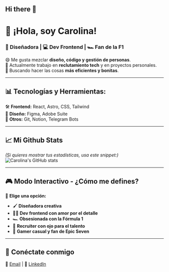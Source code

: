 ## Hi there 👋

# 👋 ¡Hola, soy Carolina!
### 🎨 Diseñadora | 💻 Dev Frontend | 🏎 Fan de la F1 

😄 Me gusta mezclar **diseño, código y gestión de personas**.  
🚀 Actualmente trabajo en **reclutamiento tech** y en proyectos personales.  
🎯 Buscando hacer las cosas **más eficientes y bonitas**.  

---

## 📊 Tecnologías y Herramientas:
🛠️ **Frontend:** React, Astro, CSS, Tailwind  
🎨 **Diseño:** Figma, Adobe Suite  
📌 **Otros:** Git, Notion, Telegram Bots  

---

## 📈 **Mi Github Stats**  
*(Si quieres mostrar tus estadísticas, usa este snippet:)*  
![Carolina's GitHub stats](https://github-readme-stats.vercel.app/api?username=CarooSilvestri&show_icons=true&theme=dracula)

---

## 🎮 **Modo Interactivo - ¿Cómo me defines?**  
<!-- Divertido con botones en Markdown -->
📢 **Elige una opción:**

- 🖌 **Diseñadora creativa**  
- 🧑‍💻 **Dev frontend con amor por el detalle**  
- 🏎 **Obsesionada con la Fórmula 1**  
- 🧐 **Recruiter con ojo para el talento**  
- 🎲 **Gamer casual y fan de Epic Seven**  

---

## 🔗 Conéctate conmigo  
📧 [Email](mailto:mcsilvestri19@gmail.com) | 💼 [LinkedIn](https://linkedin.com/in/caroosilvestri)  

